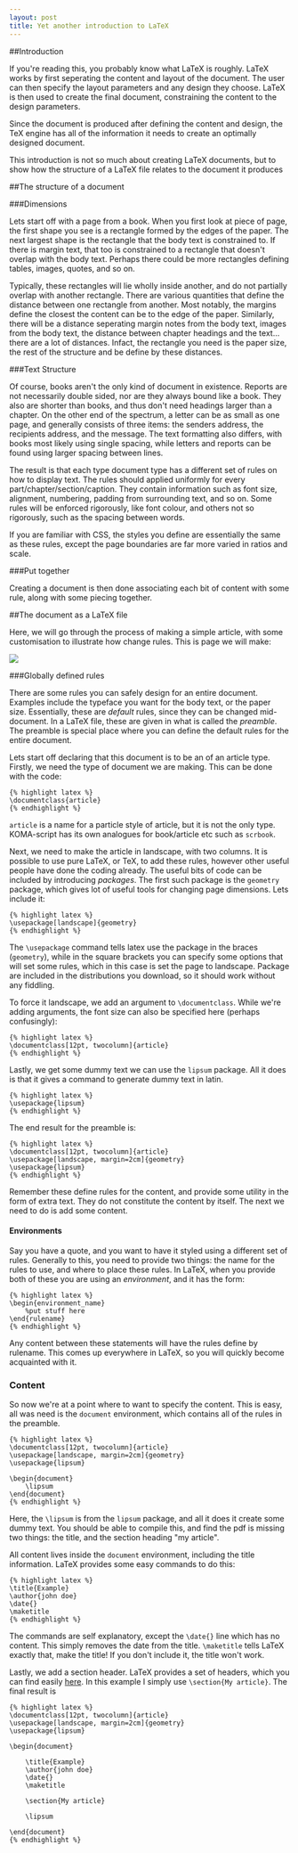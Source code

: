 ```yaml
---
layout: post
title: Yet another introduction to LaTeX
---
```


##Introduction

If you're reading this, you probably know what LaTeX is roughly. LaTeX works by first seperating the content and layout of the document. The user can then specify the layout parameters and any design they choose. LaTeX is then used to create the final document, constraining the content to the design parameters.

Since the document is produced <emph>after</emph> defining the content and design, the TeX engine has all of the information it needs to create an optimally designed document.

This introduction is not so much about creating LaTeX documents, but to show how the structure of a LaTeX file relates to the document it produces
<!--end excerpt-->

##The structure of a document
    
###Dimensions
    
Lets start off with a page from a book. When you first look at piece of page, the first shape you see is a rectangle formed by the edges of the paper. The next largest shape is the rectangle that the body text is constrained to. If there is margin text, that too is constrained to a rectangle that doesn't overlap with the body text. Perhaps there could be more rectangles defining tables, images, quotes, and so on.
        
Typically, these rectangles will lie wholly inside another, and do not partially overlap with another rectangle. There are various quantities that define the distance between one rectangle from another. Most notably, the margins define the closest the content can be to the edge of the paper. Similarly, there will be a distance seperating margin notes from the body text, images from the body text, the distance between chapter headings and the text... there are a lot of distances. Infact, the rectangle you need is the paper size, the rest of the structure and be define by these distances.

###Text Structure
   
Of course, books aren't the only kind of document in existence. Reports are not necessarily double sided, nor are they always bound like a book. They also are shorter than books, and thus don't need headings larger than a chapter. On the other end of the spectrum, a letter can be as small as one page, and generally consists of three items: the senders address, the recipients address, and the message. The text formatting also differs, with books most likely using single spacing, while letters and reports can be found using larger spacing between lines.
        
The result is that each type document type has a different set of rules on how to display text. The rules should applied uniformly for every part/chapter/section/caption. They contain information such as font size, alignment, numbering, padding from surrounding text, and so on. Some rules will be enforced rigorously, like font colour, and others not so rigorously, such as the spacing between words.
        
If you are familiar with CSS, the styles you define are essentially the same as these rules, except the page boundaries are far more varied in ratios and scale.
        
###Put together
    
Creating a document is then done associating each bit of content with some rule, along with some piecing together.
        
##The document as a LaTeX file

Here, we will go through the process of making a simple article, with some customisation to illustrate how change rules. This is page we will make:

<img src="{{ site.url }}/assets/images/LaTeXExample.jpg" class="img-responsive"/>

###Globally defined rules
    
There are some rules you can safely design for an entire document. Examples include the typeface you want for the body text, or the paper size. Essentially, these are *default* rules, since they can be changed mid-document. In a LaTeX file, these are given in what is called the *preamble*. The preamble is special place where you can define the default rules for the entire document.
        
Lets start off declaring that this document is to be an of an article type. Firstly, we need the type of document we are making. This can be done with the code:
        
    {% highlight latex %}    
    \documentclass{article}
    {% endhighlight %}
    
`article` is a name for a particle style of article, but it is not the only type. KOMA-script has its own analogues for book/article etc such as `scrbook`.

Next, we need to make the article in landscape, with two columns. It is possible to use pure LaTeX, or TeX, to add these rules, however other useful people have done the coding already. The useful bits of code can be included by introducing *packages*. The first such package is the `geometry` package, which gives lot of useful tools for changing page dimensions. Lets include it:

    {% highlight latex %}
    \usepackage[landscape]{geometry}
    {% endhighlight %}
        
The `\usepackage` command tells latex use the package in the braces (`geometry`), while in the square brackets you can specify some options that will set some rules, which in this case is set the page to landscape. Package are included in the distributions you download, so it should work without any fiddling.

To force it landscape, we add an argument to `\documentclass`. While we're adding arguments, the font size can also be specified here (perhaps confusingly):

    {% highlight latex %}
    \documentclass[12pt, twocolumn]{article}
    {% endhighlight %}
    
Lastly, we get some dummy text we can use the `lipsum` package. All it does is that it gives a command to generate dummy text in latin.

    {% highlight latex %}
    \usepackage{lipsum}
    {% endhighlight %}
    
The end result for the preamble is:

    {% highlight latex %}
    \documentclass[12pt, twocolumn]{article}
    \usepackage[landscape, margin=2cm]{geometry}
    \usepackage{lipsum}
    {% endhighlight %}
    
Remember these define rules for the content, and provide some utility in the form of extra text. They do not constitute the content by itself. The next we need to do is add some content.

#### Environments

Say you have a quote, and you want to have it styled using a different set of rules. Generally to this, you need to provide two things: the name for the rules to use, and where to place these rules. In LaTeX, when you provide both of these you are using an *environment*, and it has the form:

    {% highlight latex %}
    \begin{environment_name}
        %put stuff here
    \end{rulename}
    {% endhighlight %}
    
Any content between these statements will have the rules define by rulename. This comes up everywhere in LaTeX, so you will quickly become acquainted with it.

### Content

So now we're at a point where to want to specify the content. This is easy, all was need is the `document` environment, which contains all of the rules in the preamble.

    {% highlight latex %}
    \documentclass[12pt, twocolumn]{article}
    \usepackage[landscape, margin=2cm]{geometry}
    \usepackage{lipsum}
    
    \begin{document}
        \lipsum
    \end{document}
    {% endhighlight %}

Here, the `\lipsum` is from the `lipsum` package, and all it does it create some dummy text. You should be able to compile this, and find the pdf is missing two things: the title, and the section heading "my article".

All content lives inside the `document` environment, including the title information. LaTeX provides some easy commands to do this:

    {% highlight latex %}
    \title{Example}
    \author{john doe}
    \date{}
    \maketitle
    {% endhighlight %}
    
The commands are self explanatory, except the `\date{}` line which has no content. This simply removes the date from the title. `\maketitle` tells LaTeX exactly that, make the title! If you don't include it, the title won't work.

Lastly, we add a section header. LaTeX provides a set of headers, which you can find easily [here](http://en.wikibooks.org/wiki/LaTeX/Document_Structure). In this example I simply use `\section{My article}`. The final result is

    {% highlight latex %}
    \documentclass[12pt, twocolumn]{article}
    \usepackage[landscape, margin=2cm]{geometry}
    \usepackage{lipsum}

    \begin{document}

        \title{Example}
        \author{john doe}
        \date{}
        \maketitle

        \section{My article}
        
        \lipsum

    \end{document}
    {% endhighlight %}